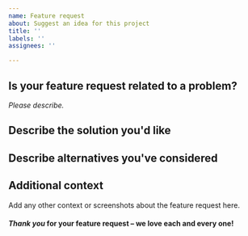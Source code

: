 ```yaml
---
name: Feature request
about: Suggest an idea for this project
title: ''
labels: ''
assignees: ''

---
```


## Is your feature request related to a problem?

*Please describe.*

## Describe the solution you'd like



## Describe alternatives you've considered



## Additional context
Add any other context or screenshots about the feature request here.



#### *Thank you* for your feature request – we love each and every one!